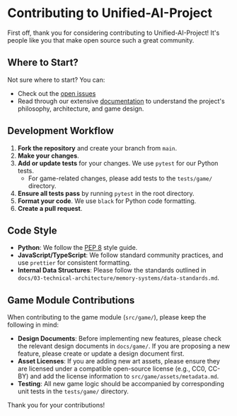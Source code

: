 # Contributing to Unified-AI-Project

First off, thank you for considering contributing to Unified-AI-Project! It's
people like you that make open source such a great community.

## Where to Start?

Not sure where to start? You can:

- Check out the
  [open issues](https://github.com/your-username/Unified-AI-Project/issues)
- Read through our extensive [documentation](./docs/README.md) to understand the
  project's philosophy, architecture, and game design.

## Development Workflow

1.  **Fork the repository** and create your branch from `main`.
2.  **Make your changes**.
3.  **Add or update tests** for your changes. We use `pytest` for our Python
    tests.
    - For game-related changes, please add tests to the `tests/game/` directory.
4.  **Ensure all tests pass** by running `pytest` in the root directory.
5.  **Format your code**. We use `black` for Python code formatting.
6.  **Create a pull request**.

## Code Style

- **Python**: We follow the [PEP 8](https://www.python.org/dev/peps/pep-0008/)
  style guide.
- **JavaScript/TypeScript**: We follow standard community practices, and use
  `prettier` for consistent formatting.
- **Internal Data Structures**: Please follow the standards outlined in
  `docs/03-technical-architecture/memory-systems/data-standards.md`.

## Game Module Contributions

When contributing to the game module (`src/game/`), please keep the following in
mind:

- **Design Documents**: Before implementing new features, please check the
  relevant design documents in `docs/game/`. If you are proposing a new feature,
  please create or update a design document first.
- **Asset Licenses**: If you are adding new art assets, please ensure they are
  licensed under a compatible open-source license (e.g., CC0, CC-BY) and add the
  license information to `src/game/assets/metadata.md`.
- **Testing**: All new game logic should be accompanied by corresponding unit
  tests in the `tests/game/` directory.

Thank you for your contributions!
